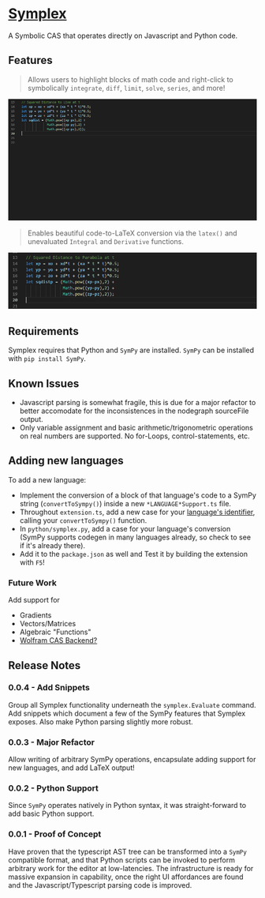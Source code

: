 # [Symplex](https://marketplace.visualstudio.com/items?itemName=zalo.symplex)

A Symbolic CAS that operates directly on Javascript and Python code.

## Features

> Allows users to highlight blocks of math code and right-click to symbolically `integrate`, `diff`, `limit`, `solve`, `series`, and more!

![Extremum Demo](images/Demo1.gif)


> Enables beautiful code-to-LaTeX conversion via the `latex()` and unevaluated `Integral` and `Derivative` functions.

![LaTeX Demo](images/Demo2.gif)


## Requirements

Symplex requires that Python and `SymPy` are installed.  `SymPy` can be installed with `pip install SymPy`.

## Known Issues

- Javascript parsing is somewhat fragile, this is due for a major refactor to better accomodate for the inconsistences in the nodegraph sourceFile output.
- Only variable assignment and basic arithmetic/trigonometric operations on real numbers are supported.  No for-Loops, control-statements, etc.

## Adding new languages

To add a new language:
- Implement the conversion of a block of that language's code to a SymPy string (`convertToSympy()`) inside a new `*LANGUAGE*Support.ts` file.
- Throughout `extension.ts`, add a new case for your [language's identifier](https://code.visualstudio.com/docs/languages/identifiers), calling your `convertToSympy()` function.
- In `python/symplex.py`, add a case for your language's conversion (SymPy supports codegen in many languages already, so check to see if it's already there).
- Add it to the `package.json` as well and Test it by building the extension with `F5`!

### Future Work

Add support for 
- Gradients
- Vectors/Matrices
- Algebraic "Functions"
- [Wolfram CAS Backend?](https://blog.wolfram.com/2019/05/16/announcing-the-wolfram-client-library-for-python/)

## Release Notes

### 0.0.4 - Add Snippets

Group all Symplex functionality underneath the `symplex.Evaluate` command.  Add snippets which document a few of the SymPy features that Symplex exposes.   Also make Python parsing slightly more robust. 


### 0.0.3 - Major Refactor

Allow writing of arbitrary SymPy operations, encapsulate adding support for new languages, and add LaTeX output!


### 0.0.2 - Python Support

Since `SymPy` operates natively in Python syntax, it was straight-forward to add basic Python support.


### 0.0.1 - Proof of Concept

Have proven that the typescript AST tree can be transformed into a `SymPy` compatible format, and that Python scripts can be invoked to perform arbitrary work for the editor at low-latencies.  The infrastructure is ready for massive expansion in capability, once the right UI affordances are found and the Javascript/Typescript parsing code is improved.
